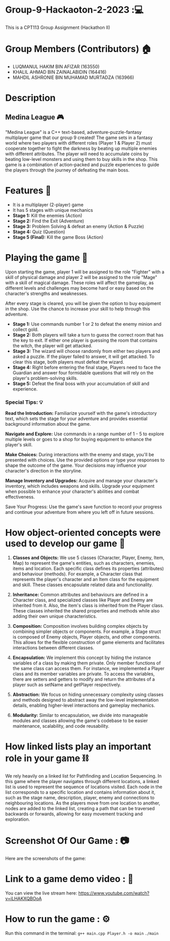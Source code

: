 # Group-9-Hackaoton-2-2023 :💻
This is a CPT113 Group Assignment (Hackathon II) 

# Group Members (Contributors) 🏠
 - LUQMANUL HAKIM BIN AFIZAR (163550)
 - KHALIL AHMAD BIN ZAINALABIDIN (164416)
 - MAHDIL ASHRONIE BIN MUHAMAD MURTADZA (163966)

# Description 
## Medina League 🎮
"Medina League" is a C++ text-based, adventure-puzzle-fantasy multiplayer game that our group 9 created! The game sets in a fantasy world where two players with different roles (Player 1 & Player 2) must cooperate together to fight the darkness by beating up multiple enemies with different attributes. The player will need to accumulate coins by beating low-level monsters and using them to buy skills in the shop. This game is a combination of action-packed and puzzle experiences to guide the players through the journey of defeating the main boss.

# Features 🧰
 - It is a multiplayer (2-player) game
 - It has 5 stages with unique mechanics
 - **Stage 1:** Kill the enemies (Action)
 - **Stage 2:** Find the Exit (Adventure)
 - **Stage 3:** Problem Solving & defeat an enemy (Action & Puzzle)
 - **Stage 4:** Quiz (Question)
 - **Stage 5 (Final):** Kill the game Boss (Action)
 
# Playing the game 🎲
Upon starting the game, player 1 will be assigned to the role "Fighter" with a skill of physical damage and player 2 will be assigned to the role "Mage" with a skill of magical damage. These roles will affect the gameplay, as different levels and challenges may become hard or easy based on the character's strengths and weaknesses.

After every stage is cleared, you will be given the option to buy equipment in the shop. Use the chance to increase your skill to help through this adventure.


- **Stage 1:** Use commands number 1 or 2 to defeat the enemy minion and collect gold.
- **Stage 2:** Both players will take a turn to guess the correct room that has the key to exit. If either one player is guessing the room that contains the witch, the player will get attacked.
- **Stage 3:** The wizard will choose randomly from either two players and asked a puzzle. If the player failed to answer, it will get attacked. To clear this stage, both players must defeat the wizard.
- **Stage 4:** Right before entering the final stage, Players need to face the Guardian and answer four formidable questions that will rely on the player's problem-solving skills.
- **Stage 5:** Defeat the final boss with your accumulation of skill and experience.



### Special Tips: 💡
**Read the Introduction:** Familiarize yourself with the game's introductory text, which sets the stage for your adventure and provides essential background information about the game.

**Navigate and Explore:** Use commands in a range number of 1 - 5 to explore multiple levels or goes to a shop for buying equipment to enhance the player's skill.

**Make Choices:** During interactions with the enemy and stage, you'll be presented with choices. Use the provided options or type your responses to shape the outcome of the game. Your decisions may influence your character's direction in the storyline.

**Manage Inventory and Upgrades:** Acquire and manage your character's inventory, which includes weapons and skills. Upgrade your equipment when possible to enhance your character's abilities and combat effectiveness.

Save Your Progress: Use the game's save function to record your progress and continue your adventure from where you left off in future sessions.


# How object-oriented concepts were used to develop our game 🔬

1. **Classes and Objects:** We use 5 classes (Character, Player, Enemy, Item, Map) to represent the game's entities, such as characters, enemies, items and location. Each specific class  defines its properties (attributes) and behaviour (methods). For example, a Character class that represents the player's character and an Item class for the equipment and skill. These classes encapsulate related data and functionality.

2. **Inheritance:** Common attributes and behaviours are defined in a Character class, and specialized classes like Player and Enemy are inherited from it. Also, the item's class is inherited from the Player class. These classes inherited the shared properties and methods while also adding their own unique characteristics.

3. **Composition:**  Composition involves building complex objects by combining simpler objects or components. For example, a Stage struct is composed of Enemy objects, Player objects, and other components. This allows for the flexible construction of game elements and facilitates interactions between different classes.

4. **Encapsulation:**  We implement this concept by hiding the instance variables of a class by making them private. Only member functions of the same class can access them. For instance, we implemented a Player class and its member variables are private. To access the variables, there are setters and getters to modify and return the attributes of a player such as setName and getPlayer respectively.

5. **Abstraction:** We focus on hiding unnecessary complexity using  classes and methods designed to abstract away the low-level implementation details, enabling higher-level interactions and gameplay mechanics.

6. **Modularity:**  Similar to encapsulation, we  divide into manageable modules and classes allowing the game's codebase to be easier maintenance, scalability, and code reusability.

# How linked lists play an important role in your game ⛓️

We rely heavily on a linked list for Pathfinding and Location Sequencing. 
In this game where the player navigates through different locations, a linked list is used to represent the sequence of locations visited. Each node in the list corresponds to a specific location and contains information about it, such as the stage name, description, player,  enemy  and connections to neighbouring locations. As the players move from one location to another, nodes are added to the linked list, creating a path that can be traversed backwards or forwards, allowing for easy movement tracking and exploration. 

# Screenshot Of Our Game : 📷
Here are the screenshots of the game: 

# Link to a game demo video : 🎥

You can view the live stream here: https://www.youtube.com/watch?v=iLHAKXQBOoA

# How to run the game : ⚙️
Run this command in the terminal:
`g++ main.cpp Player.h -o main`
`./main`
